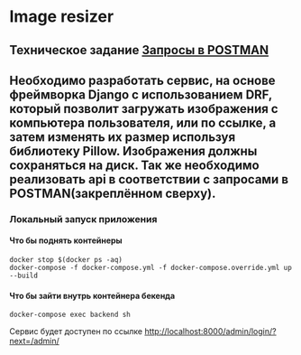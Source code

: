 ﻿# Image resizer
## Техническое задание [Запросы в POSTMAN](https://documenter.getpostman.com/view/2157092/TzkzrzNU)
Необходимо разработать сервис, на основе фреймворка Django c использованием DRF, который позволит загружать изображения с компьютера пользователя, или по ссылке, а затем изменять их размер используя библиотеку Pillow. Изображения должны сохраняться на диск.
Так же необходимо реализовать api в соответствии с запросами в POSTMAN(закреплённом сверху).
----
### Локальный запуск приложения
#### Что бы поднять контейнеры
```shell
docker stop $(docker ps -aq)
docker-compose -f docker-compose.yml -f docker-compose.override.yml up --build
```
#### Что бы зайти внутрь контейнера бекенда
```shell
docker-compose exec backend sh
```
Сервис будет доступен по ссылке [http://localhost:8000/admin/login/?next=/admin/](http://localhost:8000/admin/login/?next=/admin/)